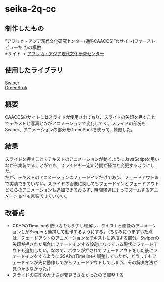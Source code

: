# seika-2q-cc

## 制作したもの
”アフリカ・アジア現代文化研究センター(通称CAACCS)”のサイト(ファーストビューだけ)の模倣<br>
※サイト → [アフリカ・アジア現代文化研究センター](https://caaccs.kyoto-seika.ac.jp/)

## 使用したライブラリ
[Swiper](https://swiperjs.com/)<br>
[GreenSock](https://greensock.com/)

## 概要
CAACCSのサイトにはスライドが使用されており、スライドの矢印を押すことでテキストと写真とかがアニメーションで変化してく。スライドの部分をSwiper、アニメーションの部分をGreenSockを使って、模倣した。

## 結果
スライドを押すことでテキストのアニメーションが動くようにJavaScriptを用いながら実装することができ、スライドも一定の時間が経つと変更するようにした。<br>
だが、テキストのアニメーションはフェードインだけであり、フェードアウトまで実装できていない。スライドの画像に関してもフェードインとフェードアウトどちらのアニメーションも追加できておらず、時間経過によってズームするアニメーションも実装できていない。

## 改善点
* GSAPのTimelineの使い方をもう少し理解し、テキストと画像のアニメーションとがSwiperと連携して動作するようにする。（ちなみにつまずいた点は、フェードアウトのアニメーションをテキストに追加する部分。Swiperの矢印が押された場合にフェードインする設定になっている現状にフェードアウトも追加したい。なので、ボタンが押されてフェードアウトをした後にフェードインをするようにGSAPのTimelineを調整していたが、どうしてもフェードインが先に動作してからフェードアウトしてしまう。その解決方法が見つからなかった。）
* スライドの矢印の大きさが変更できなかったので調整する